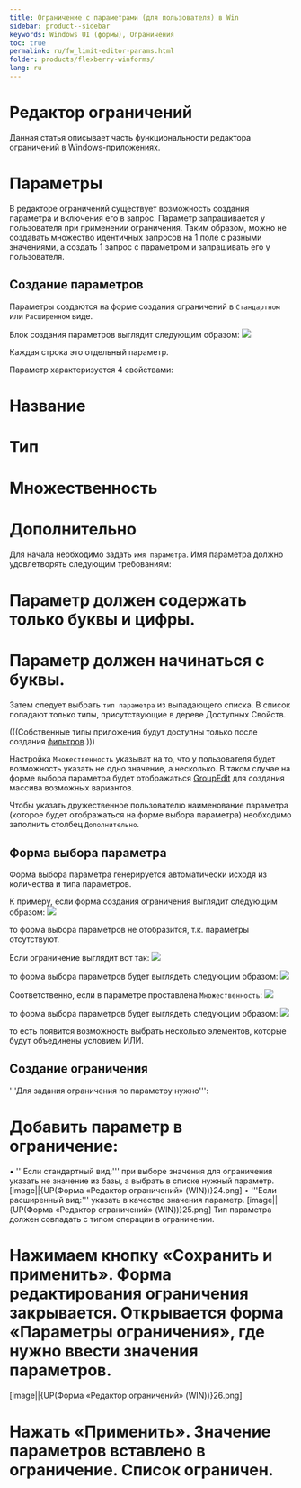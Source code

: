 ```yaml
---
title: Ограничение с параметрами (для пользователя) в Win
sidebar: product--sidebar
keywords: Windows UI (формы), Ограничения
toc: true
permalink: ru/fw_limit-editor-params.html
folder: products/flexberry-winforms/
lang: ru
---
```


# Редактор ограничений
Данная статья описывает часть функциональности редактора ограничений в Windows-приложениях.

# Параметры
В редакторе ограничений существует возможность создания параметра и включения его в запрос. Параметр запрашивается у пользователя при применении ограничения. Таким образом, можно не создавать множество идентичных запросов на 1 поле с разными значениями, а создать 1 запрос с параметром и запрашивать его у пользователя.

## Создание параметров
Параметры создаются на форме создания ограничений в `Стандартном` или `Расширенном` виде.

Блок создания параметров выглядит следующим образом:
![](/images/pages/products/flexberry-winforms/subsystems/limits/limitParams.png)

Каждая строка это отдельный параметр.

Параметр характеризуется 4 свойствами:
# Название
# Тип
# Множественность
# Дополнительно

Для начала необходимо задать `имя параметра`. Имя параметра должно удовлетворять следующим требованиям:
# Параметр должен содержать только буквы и цифры.
# Параметр должен начинаться с буквы.

Затем следует выбрать `тип параметра` из выпадающего списка. В список попадают только типы, присутствующие в дереве Доступных Свойств.

(((<msg type=Important>Собственные типы приложения будут доступны только после создания [фильтров](filter-example.html).</msg>)))

Настройка `Множественность` указыват на то, что у пользователя будет возможность указать не одно значение, а несколько. В таком случае на форме выбора параметра будет отображаться [GroupEdit](group-edit.html) для создания массива возможных вариантов.

Чтобы указать дружественное пользователю наименование параметра (которое будет отображаться на форме выбора параметра) необходимо заполнить столбец `Дополнительно`.



## Форма выбора параметра
Форма выбора параметра генерируется автоматически исходя из количества и типа параметров.

К примеру, если форма создания ограничения выглядит следующим образом:
![](/images/pages/products/flexberry-winforms/subsystems/limits/Limit1.png)

то форма выбора параметров не отобразится, т.к. параметры отсутствуют.

Если ограничение выглядит вот так:
![](/images/pages/products/flexberry-winforms/subsystems/limits/Limit2.png)

то форма выбора параметров будет выглядеть следующим образом:
![](/images/pages/products/flexberry-winforms/subsystems/limits/Limit3.png)

Соответственно, если в параметре проставлена `Множественность`:
![](/images/pages/products/flexberry-winforms/subsystems/limits/Limit4.png)

то форма выбора параметров будет выглядеть следующим образом:
![](/images/pages/products/flexberry-winforms/subsystems/limits/Limit5.png)

то есть появится возможность выбрать несколько элементов, которые будут объединены условием ИЛИ.


## Создание ограничения
'''Для задания ограничения по параметру нужно''':
# Добавить параметр в ограничение:
•	'''Если стандартный вид:''' при выборе значения для ограничения указать не значение из базы, а выбрать в списке нужный параметр.
[image||{UP(Форма «Редактор ограничений» (WIN))}24.png]
•	'''Если расширенный вид:''' указать в качестве значения параметр.
[image||{UP(Форма «Редактор ограничений» (WIN))}25.png]
Тип параметра должен совпадать с типом операции в ограничении.
# Нажимаем кнопку «Сохранить и применить». Форма редактирования ограничения закрывается. Открывается форма «Параметры ограничения», где нужно ввести значения параметров. 
[image||{UP(Форма «Редактор ограничений» (WIN))}26.png]
# Нажать «Применить». Значение параметров вставлено в ограничение. Список ограничен.


